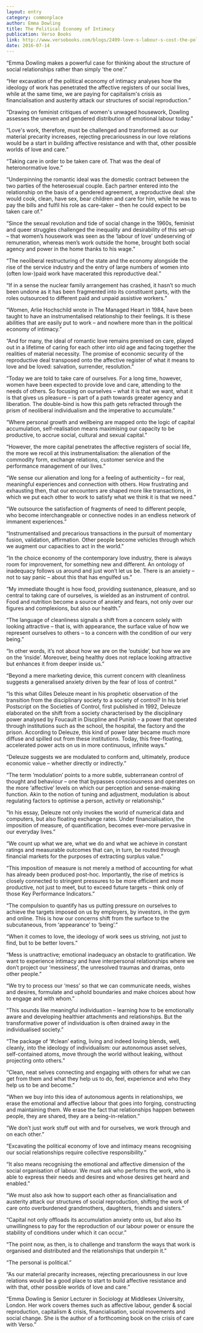 ```yaml
---
layout: entry
category: commonplace
author: Emma Dowling
title: The Political Economy of Intimacy
publication: Verso Books
link: http://www.versobooks.com/blogs/2499-love-s-labour-s-cost-the-political-economy-of-intimacy
date: 2016-07-14
---
```


“Emma Dowling makes a powerful case for thinking about the structure of social relationships rather than simply 'the one'.”

“Her excavation of the political economy of intimacy analyses how the ideology of work has penetrated the affective registers of our social lives, while at the same time, we are paying for capitalism's crisis as financialisation and austerity attack our structures of social reproduction.”

“Drawing on feminist critiques of women's unwaged housework, Dowling assesses the uneven and gendered distribution of emotional labour today.”

“Love's work, therefore, must be challenged and transformed: as our material precarity increases, rejecting precariousness in our love relations would be a start in building affective resistance and with that, other possible worlds of love and care.”

“Taking care in order to be taken care of. That was the deal of heteronormative love.”

“Underpinning the romantic ideal was the domestic contract between the two parties of the heterosexual couple. Each partner entered into the relationship on the basis of a gendered agreement, a reproductive deal: she would cook, clean, have sex, bear children and care for him, while he was to pay the bills and fulfil his role as care-taker – then he could expect to be taken care of.”

“Since the sexual revolution and tide of social change in the 1960s, feminist and queer struggles challenged the inequality and desirability of this set-up – that women’s housework was seen as the ‘labour of love’ undeserving of remuneration, whereas men’s work outside the home, brought both social agency and power in the home thanks to his wage.”

“The neoliberal restructuring of the state and the economy alongside the rise of the service industry and the entry of large numbers of women into (often low-)paid work have macerated this reproductive deal.”

“If in a sense the nuclear family arrangement has crashed, it hasn’t so much been undone as it has been fragmented into its constituent parts, with the roles outsourced to different paid and unpaid assistive workers.”

“Women, Arlie Hochschild wrote in The Managed Heart in 1984, have been taught to have an instrumentalised relationship to their feelings. It is these abilities that are easily put to work – and nowhere more than in the political economy of intimacy.”

“And for many, the ideal of romantic love remains premised on care, played out in a lifetime of caring for each other into old age and facing together the realities of material necessity. The promise of economic security of the reproductive deal transposed onto the affective register of what it means to love and be loved: salvation, surrender, resolution.”

“Today we are told to take care of ourselves. For a long time, however, women have been expected to provide love and care, attending to the needs of others. So focusing on ourselves – what it is that we want, what it is that gives us pleasure – is part of a path towards greater agency and liberation. The double-bind is how this path gets refracted through the prism of neoliberal individualism and the imperative to accumulate.”

“Where personal growth and wellbeing are mapped onto the logic of capital accumulation, self-realisation means maximising our capacity to be productive, to accrue social, cultural and sexual capital.”

“However, the more capital penetrates the affective registers of social life, the more we recoil at this instrumentalisation: the alienation of the commodity form, exchange relations, customer service and the performance management of our lives.”

“We sense our alienation and long for a feeling of authenticity – for real, meaningful experiences and connection with others. How frustrating and exhausting then, that our encounters are shaped more like transactions, in which we put each other to work to satisfy what we think it is that we need.”

“We outsource the satisfaction of fragments of need to different people, who become interchangeable or connective nodes in an endless network of immanent experiences.”

“Instrumentalised and precarious transactions in the pursuit of momentary fusion, validation, affirmation. Other people become vehicles through which we augment our capacities to act in the world.”

“In the choice economy of the contemporary love industry, there is always room for improvement, for something new and different. An ontology of inadequacy follows us around and just won’t let us be. There is an anxiety – not to say panic – about this that has engulfed us.”

“My immediate thought is how food, providing sustenance, pleasure, and so central to taking care of ourselves, is wielded as an instrument of control. Food and nutrition become a source of anxiety and fears, not only over our figures and complexions, but also our health.”

“The language of cleanliness signals a shift from a concern solely with looking attractive – that is, with appearance, the surface value of how we represent ourselves to others – to a concern with the condition of our very being.”

“In other words, it’s not about how we are on the ‘outside’, but how we are on the ‘inside’. Moreover, being healthy does not replace looking attractive but enhances it from deeper inside us.”

“Beyond a mere marketing device, this current concern with cleanliness suggests a generalised anxiety driven by the fear of loss of control.”

“Is this what Gilles Deleuze meant in his prophetic observation of the transition from the disciplinary society to a society of control? In his brief Postscript on the Societies of Control, first published in 1992, Deleuze elaborated on the shift from a society characterised by the disciplinary power analysed by Foucault in Discpline and Punish – a power that operated through institutions such as the school, the hospital, the factory and the prison. According to Deleuze, this kind of power later became much more diffuse and spilled out from these institutions. Today, this free-floating, accelerated power acts on us in more continuous, infinite ways.”

“Deleuze suggests we are modulated to conform and, ultimately, produce economic value – whether directly or indirectly.”

“The term ‘modulation’ points to a more subtle, subterranean control of thought and behaviour – one that bypasses consciousness and operates on the more ‘affective’ levels on which our perception and sense-making function. Akin to the notion of tuning and adjustment, modulation is about regulating factors to optimise a person, activity or relationship.”

“In his essay, Deleuze not only invokes the world of numerical data and computers, but also floating exchange rates. Under financialisation, the imposition of measure, of quantification, becomes ever-more pervasive in our everyday lives.”

“We count up what we are, what we do and what we achieve in constant ratings and measurable outcomes that can, in turn, be routed through financial markets for the purposes of extracting surplus value.”

“This imposition of measure is not merely a method of accounting for what has already been produced post-hoc. Importantly, the rise of metrics is closely connected to stringent pressures to be more efficient and more productive, not just to meet, but to exceed future targets – think only of those Key Performance Indicators.”

“The compulsion to quantify has us putting pressure on ourselves to achieve the targets imposed on us by employers, by investors, in the gym and online. This is how our concerns shift from the surface to the subcutaneous, from ‘appearance’ to ‘being’.”

“When it comes to love, the ideology of work sees us striving, not just to find, but to be better lovers.”

“Mess is unattractive; emotional inadequacy an obstacle to gratification. We want to experience intimacy and have interpersonal relationships where we don’t project our ‘messiness’, the unresolved traumas and dramas, onto other people.”

“We try to process our ‘mess’ so that we can communicate needs, wishes and desires, formulate and uphold boundaries and make choices about how to engage and with whom.”

“This sounds like meaningful individuation – learning how to be emotionally aware and developing healthier attachments and relationships. But the transformative power of individuation is often drained away in the individualised society.”

“The package of ‘#clean’ eating, living and indeed loving blends, well, cleanly, into the ideology of individualism: our autonomous asset selves, self-contained atoms, move through the world without leaking, without projecting onto others.”

“Clean, neat selves connecting and engaging with others for what we can get from them and what they help us to do, feel, experience and who they help us to be and become.”

“When we buy into this idea of autonomous agents in relationships, we erase the emotional and affective labour that goes into forging, constructing and maintaining them. We erase the fact that relationships happen between people, they are shared, they are a being-in-relation.”

“We don’t just work stuff out with and for ourselves, we work through and on each other.”

“Excavating the political economy of love and intimacy means recognising our social relationships require collective responsibility.”

“It also means recognising the emotional and affective dimension of the social organisation of labour. We must ask who performs the work, who is able to express their needs and desires and whose desires get heard and enabled.”

“We must also ask how to support each other as financialisation and austerity attack our structures of social reproduction, shifting the work of care onto overburdened grandmothers, daughters, friends and sisters.”

“Capital not only offloads its accumulation anxiety onto us, but also its unwillingness to pay for the reproduction of our labour power or ensure the stability of conditions under which it can occur.”

“The point now, as then, is to challenge and transform the ways that work is organised and distributed and the relationships that underpin it.”

“The personal is political.”

“As our material precarity increases, rejecting precariousness in our love relations would be a good place to start to build affective resistance and with that, other possible worlds of love and care.”

“Emma Dowling is Senior Lecturer in Sociology at Middlesex University, London. Her work covers themes such as affective labour, gender & social reproduction, capitalism & crisis, financialisation, social movements and social change. She is the author of a forthcoming book on the crisis of care with Verso.”
